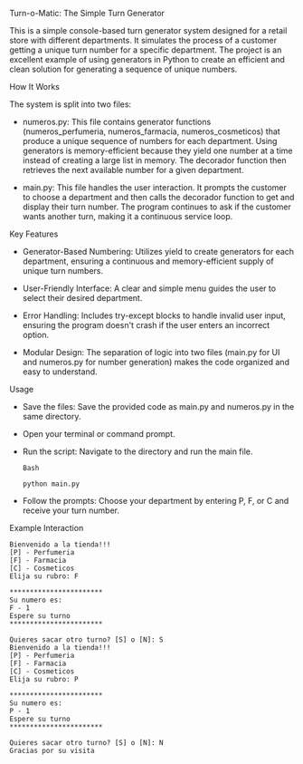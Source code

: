 Turn-o-Matic: The Simple Turn Generator

This is a simple console-based turn generator system designed for a retail store with different departments. It simulates the process of a customer getting a unique turn number for a specific department. The project is an excellent example of using generators in Python to create an efficient and clean solution for generating a sequence of unique numbers.

How It Works

The system is split into two files:

- numeros.py: This file contains generator functions (numeros_perfumeria, numeros_farmacia, numeros_cosmeticos) that produce a unique sequence of numbers for each department. Using generators is memory-efficient because they yield one number at a time instead of creating a large list in memory. The decorador function then retrieves the next available number for a given department.

- main.py: This file handles the user interaction. It prompts the customer to choose a department and then calls the decorador function to get and display their turn number. The program continues to ask if the customer wants another turn, making it a continuous service loop.

Key Features

- Generator-Based Numbering: Utilizes yield to create generators for each department, ensuring a continuous and memory-efficient supply of unique turn numbers.

- User-Friendly Interface: A clear and simple menu guides the user to select their desired department.

- Error Handling: Includes try-except blocks to handle invalid user input, ensuring the program doesn't crash if the user enters an incorrect option.

- Modular Design: The separation of logic into two files (main.py for UI and numeros.py for number generation) makes the code organized and easy to understand.

Usage

- Save the files: Save the provided code as main.py and numeros.py in the same directory.

- Open your terminal or command prompt.

- Run the script: Navigate to the directory and run the main file.

      Bash
      
      python main.py
  
- Follow the prompts: Choose your department by entering P, F, or C and receive your turn number.

Example Interaction

    Bienvenido a la tienda!!!
    [P] - Perfumeria
    [F] - Farmacia
    [C] - Cosmeticos
    Elija su rubro: F
    
    ***********************
    Su numero es:
    F - 1
    Espere su turno
    ***********************
    
    Quieres sacar otro turno? [S] o [N]: S
    Bienvenido a la tienda!!!
    [P] - Perfumeria
    [F] - Farmacia
    [C] - Cosmeticos
    Elija su rubro: P
    
    ***********************
    Su numero es:
    P - 1
    Espere su turno
    ***********************
    
    Quieres sacar otro turno? [S] o [N]: N
    Gracias por su visita
